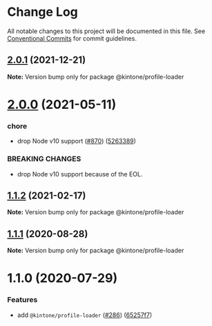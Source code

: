 # Change Log

All notable changes to this project will be documented in this file.
See [Conventional Commits](https://conventionalcommits.org) for commit guidelines.

## [2.0.1](https://github.com/kintone/js-sdk/compare/@kintone/profile-loader@2.0.0...@kintone/profile-loader@2.0.1) (2021-12-21)

**Note:** Version bump only for package @kintone/profile-loader





# [2.0.0](https://github.com/kintone/js-sdk/compare/@kintone/profile-loader@1.1.2...@kintone/profile-loader@2.0.0) (2021-05-11)


### chore

* drop Node v10 support ([#870](https://github.com/kintone/js-sdk/issues/870)) ([5263389](https://github.com/kintone/js-sdk/commit/526338928e5a89a1f24c7458fc0c7c2452e36cc1))


### BREAKING CHANGES

* drop Node v10 support because of the EOL.





## [1.1.2](https://github.com/kintone/js-sdk/compare/@kintone/profile-loader@1.1.1...@kintone/profile-loader@1.1.2) (2021-02-17)

**Note:** Version bump only for package @kintone/profile-loader





## [1.1.1](https://github.com/kintone/js-sdk/compare/@kintone/profile-loader@1.1.0...@kintone/profile-loader@1.1.1) (2020-08-28)

**Note:** Version bump only for package @kintone/profile-loader





# 1.1.0 (2020-07-29)


### Features

* add `@kintone/profile-loader` ([#286](https://github.com/kintone/js-sdk/issues/286)) ([65257f7](https://github.com/kintone/js-sdk/commit/65257f74d0fce0733f78608a1b8755ea68a8dba8))

